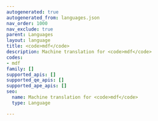 ```yaml
---
autogenerated: true
autogenerated_from: languages.json
nav_order: 1000
nav_exclude: true
parent: Languages
layout: language
title: <code>mdf</code>
description: Machine translation for <code>mdf</code>
codes:
- mdf
family: []
supported_apis: []
supported_qe_apis: []
supported_ape_apis: []
seo:
  name: Machine translation for <code>mdf</code>
  type: Language

---
```


